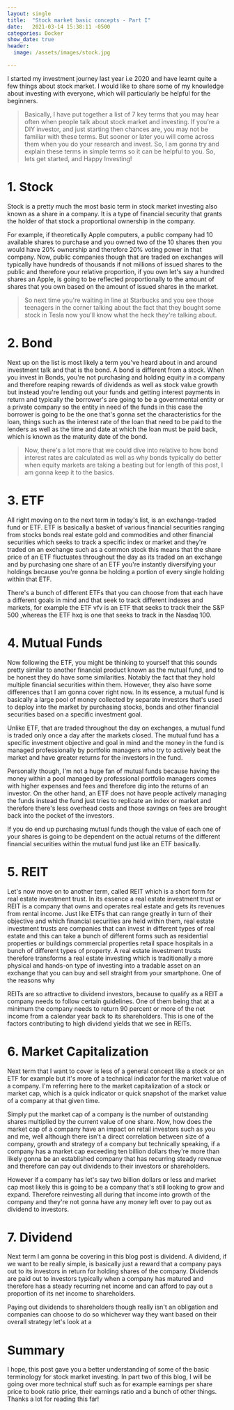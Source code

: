 ```yaml
---
layout: single
title:  "Stock market basic concepts - Part I"
date:   2021-03-14 15:38:11 -0500
categories: Docker
show_date: true 
header:
  image: /assets/images/stock.jpg

---
```


I started my investment journey last year i.e 2020 and have learnt quite a few things about stock market. I would like to share some of my knowledge about investing with everyone, which will particularly be helpful for the beginners. 

<blockquote>Basically, I have put together a list of 7 key terms that you may hear often when people talk about stock market and investing. If you’re a DIY investor, and just starting then chances are, you may not be familiar with these terms. But sooner or later you will come across them when you  do your research and invest. So, I am gonna try and explain these terms in simple terms so it can be helpful to you. So, lets get started, and Happy Investing! </blockquote>

<h1 id="Stock">1. Stock</h1>

Stock is a pretty much the most basic term in stock market investing also known as a share in a
company. It is a type of financial security that grants the holder of that stock a proportional ownership in the company.

For example, if theoretically Apple computers, a public company had 10 available shares to purchase and you
owned two of the 10 shares then you would have 20% ownership and therefore 20% voting power in that company.
Now, public companies though that are traded on exchanges will typically have hundreds of thousands if not
millions of issued shares to the public and therefore your relative proportion, if you own let's say a hundred shares an
Apple, is going to be reflected proportionally to the amount of shares that you own based on the amount of issued shares in the market.

<blockquote>So next time you're waiting in line at Starbucks and you see those teenagers in the corner talking about the fact that
they bought some stock in Tesla now you'll know what the heck they're talking about.</blockquote>


<h1 id="Bond">2. Bond</h1>

Next up on the list is most likely a term you've heard about in and around investment talk and that is
the bond. A bond is different from a stock. When you invest in Bonds, you're not purchasing and holding equity in a company and
therefore reaping rewards of dividends as well as stock value growth but instead you're lending out your funds
and getting interest payments in return and typically the borrower's are going to be a governmental entity or a private
company so the entity in need of the funds in this case the borrower is going to be the one that's gonna set the
characteristics for the loan, things such as the interest rate of the loan that need to be paid to the lenders as well
as the time and date at which the loan must be paid back, which is known as the maturity date of the bond. 

<blockquote>Now, there's a lot more that we could dive into relative to how bond interest rates are calculated as well as why bonds
typically do better when equity markets are taking a beating but for length of this post, I am gonna keep it to the basics.</blockquote>

<h1 id="ETF">3. ETF</h1>

All right moving on to the next term in today's list, is an exchange-traded fund or ETF.
ETF is basically a basket of various financial securities ranging from stocks bonds real estate gold and commodities and
other financial securities which seeks to track a specific index or market and they're traded on an exchange such as a
common stock this means that the share price of an ETF fluctuates throughout the day as its traded on an exchange and
by purchasing one share of an ETF you're instantly diversifying your holdings because you're gonna be holding a
portion of every single holding within that ETF. 

There's a bunch of different ETFs that you can choose from that each have a different goals in mind and that
seek to track different indexes and markets, for example the ETF vfv is an ETF that seeks to track their
the S&P 500 ,whereas the ETF hxq is one that seeks to track in the Nasdaq 100. 

<h1 id="Mutual Funds">4. Mutual Funds</h1>

Now following the ETF, you might be thinking to yourself that this sounds pretty similar to another financial
product known as the mutual fund, and to be honest they do have some similarities. Notably the fact that they hold multiple
financial securities within them. However, they also have some differences that I am gonna cover right now. In its
essence, a mutual fund is basically a large pool of money collected by separate investors that's used to deploy
into the market by purchasing stocks, bonds and other financial securities based on a specific investment goal. 

Unlike ETF, that are traded throughout the day on exchanges, a mutual fund is traded only once a day after the
markets closed. The mutual fund has a specific investment objective and goal in mind and the money in the fund is
managed professionally by portfolio managers who try to actively beat the market and have greater returns for the
investors in the fund. 

Personally though, I'm not a huge fan of mutual funds because having the money within a pool
managed by professional portfolio managers comes with higher expenses and fees and therefore dig into the returns
of an investor. On the other hand,  an ETF does not have people actively managing the funds instead the fund just tries to
replicate an index or market and therefore there's less overhead costs and those savings on fees are brought back into the pocket of the investors. 

If you do end up purchasing mutual funds though the value of each one of your shares is going to be dependent on the
actual returns of the different financial securities within the mutual fund just like an ETF basically.


<h1 id="REIT">5. REIT</h1>

Let's now move on to another term, called REIT which is a short form for real estate investment trust. In its essence a real
estate investment trust or REIT is a company that owns and operates real estate and gets its revenues from rental
income. Just like ETFs that can range greatly in turn of their objective and which financial securities are held within them, real
estate investment trusts are companies that can invest in different types of real estate and this can take a bunch of
different forms such as residential properties or buildings commercial properties retail space hospitals in a bunch of different types of property. A real estate investment trusts therefore transforms a real estate investing which is traditionally a more physical and hands-on type of investing into a tradable asset on an exchange that you can buy and sell straight from your smartphone. One of the reasons why

REITs are so attractive to dividend investors, because to qualify as a REIT a company needs to follow certain guidelines. One of them being that at a minimum the company needs to return 90 percent or more of the net income from a calendar year back to its
shareholders. This is one of the factors contributing to high dividend yields that we see in REITs.

<h1 id="Market Capitalization">6. Market Capitalization </h1>

Next term that I want to cover is less of a general concept like a stock or an ETF for example but it's more of a technical indicator for the market value of a company. I'm referring here to the market capitalization of a stock or market cap, which is a
quick indicator or quick snapshot of the market value of a company at that given time.

Simply put the market cap of a company is the number of outstanding shares multiplied by the current value of one share. Now, how does the market cap of a company have an impact on retail investors such as you and me, well although there isn't
a direct correlation between size of a company, growth and strategy of a company but technically speaking, if a company has a
market cap exceeding ten billion dollars they're more than likely gonna be an established company that has recurring
steady revenue and therefore can pay out dividends to their investors or shareholders. 

However if a company has let's say two billion dollars or less and market cap most likely this is going to be a company that's still looking to grow and expand. Therefore reinvesting all during that income into growth of the company and they're not gonna have any money left over to pay out as dividend to investors. 

<h1 id="Dividend">7. Dividend </h1>

Next term I am gonna be covering in this blog post is dividend. A dividend, if we want to be really simple, is basically just a reward that a company pays out to its investors in return for holding shares of the company. Dividends are paid out to investors typically when a company has matured and therefore has a steady recurring net income and can afford to pay out a proportion of its net income to shareholders. 

Paying out dividends to shareholders though really isn't an obligation and companies can choose to do so whichever way they want based on their overall strategy let's look at a
 
 
 <h1 id="Summary">Summary</h1>
 
I hope, this post gave you a better understanding of some of the basic terminology for stock market investing. In part two of this blog, I will be going over more technical stuff such as for example earnings per share price to book ratio price, their earnings ratio and a bunch of other things. Thanks a lot for reading this far! 

